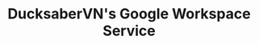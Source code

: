 ---
title: DucksaberVN's Google Workspace Service
icon: carbon:cloud
url: https://drive.google.com/a/ducksabervn.com
---
